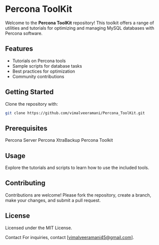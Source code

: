 # Percona ToolKit

Welcome to the **Percona ToolKit** repository! This toolkit offers a range of utilities and tutorials for optimizing and managing MySQL databases with Percona software.

## Features

- Tutorials on Percona tools
- Sample scripts for database tasks
- Best practices for optimization
- Community contributions

## Getting Started

Clone the repository with:

```bash
git clone https://github.com/vimalveeramani/Percona_ToolKit.git

```

## Prerequisites
Percona Server
Percona XtraBackup
Percona Toolkit

## Usage
Explore the tutorials and scripts to learn how to use the included tools.

## Contributing
Contributions are welcome! Please fork the repository, create a branch, make your changes, and submit a pull request.

## License
Licensed under the MIT License.

Contact
For inquiries, contact [vimalveeramani45@gmail.com].

